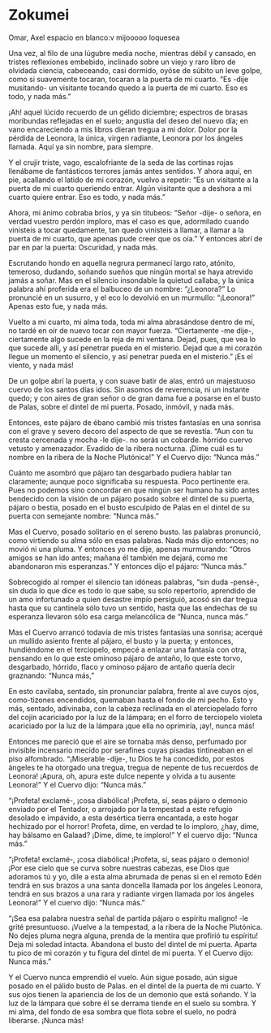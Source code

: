 # Zokumei
Omar, Axel
espacio en blanco:v
mijooooo
loquesea

Una vez, al filo de una lúgubre media noche,
mientras débil y cansado, en tristes reflexiones embebido,
inclinado sobre un viejo y raro libro de olvidada ciencia,
cabeceando, casi dormido,
oyóse de súbito un leve golpe,
como si suavemente tocaran,
tocaran a la puerta de mi cuarto.
“Es -dije musitando- un visitante
tocando quedo a la puerta de mi cuarto.
Eso es todo, y nada más.”

¡Ah! aquel lúcido recuerdo
de un gélido diciembre;
espectros de brasas moribundas
reflejadas en el suelo;
angustia del deseo del nuevo día;
en vano encareciendo a mis libros
dieran tregua a mi dolor.
Dolor por la pérdida de Leonora, la única,
virgen radiante, Leonora por los ángeles llamada.
Aquí ya sin nombre, para siempre.

Y el crujir triste, vago, escalofriante
de la seda de las cortinas rojas
llenábame de fantásticos terrores
jamás antes sentidos. Y ahora aquí, en pie,
acallando el latido de mi corazón,
vuelvo a repetir:
“Es un visitante a la puerta de mi cuarto
queriendo entrar. Algún visitante
que a deshora a mi cuarto quiere entrar.
Eso es todo, y nada más.”

Ahora, mi ánimo cobraba bríos,
y ya sin titubeos:
“Señor -dije- o señora, en verdad vuestro perdón imploro,
mas el caso es que, adormilado
cuando vinisteis a tocar quedamente,
tan quedo vinisteis a llamar,
a llamar a la puerta de mi cuarto,
que apenas pude creer que os oía.”
Y entonces abrí de par en par la puerta:
Oscuridad, y nada más.

Escrutando hondo en aquella negrura
permanecí largo rato, atónito, temeroso,
dudando, soñando sueños que ningún mortal
se haya atrevido jamás a soñar.
Mas en el silencio insondable la quietud callaba,
y la única palabra ahí proferida
era el balbuceo de un nombre: “¿Leonora?”
Lo pronuncié en un susurro, y el eco
lo devolvió en un murmullo: “¡Leonora!”
Apenas esto fue, y nada más.

Vuelto a mi cuarto, mi alma toda,
toda mi alma abrasándose dentro de mí,
no tardé en oír de nuevo tocar con mayor fuerza.
“Ciertamente -me dije-, ciertamente
algo sucede en la reja de mi ventana.
Dejad, pues, que vea lo que sucede allí,
y así penetrar pueda en el misterio.
Dejad que a mi corazón llegue un momento el silencio,
y así penetrar pueda en el misterio.”
¡Es el viento, y nada más!

De un golpe abrí la puerta,
y con suave batir de alas, entró
un majestuoso cuervo
de los santos días idos.
Sin asomos de reverencia,
ni un instante quedo;
y con aires de gran señor o de gran dama
fue a posarse en el busto de Palas,
sobre el dintel de mi puerta.
Posado, inmóvil, y nada más.

Entonces, este pájaro de ébano
cambió mis tristes fantasías en una sonrisa
con el grave y severo decoro
del aspecto de que se revestía.
“Aun con tu cresta cercenada y mocha -le dije-.
no serás un cobarde.
hórrido cuervo vetusto y amenazador.
Evadido de la ribera nocturna.
¡Dime cuál es tu nombre en la ribera de la Noche Plutónica!”
Y el Cuervo dijo: “Nunca más.”

Cuánto me asombró que pájaro tan desgarbado
pudiera hablar tan claramente;
aunque poco significaba su respuesta.
Poco pertinente era. Pues no podemos
sino concordar en que ningún ser humano
ha sido antes bendecido con la visión de un pájaro
posado sobre el dintel de su puerta,
pájaro o bestia, posado en el busto esculpido
de Palas en el dintel de su puerta
con semejante nombre: “Nunca más.”

Mas el Cuervo, posado solitario en el sereno busto.
las palabras pronunció, como virtiendo
su alma sólo en esas palabras.
Nada más dijo entonces;
no movió ni una pluma.
Y entonces yo me dije, apenas murmurando:
“Otros amigos se han ido antes;
mañana él también me dejará,
como me abandonaron mis esperanzas.”
Y entonces dijo el pájaro: “Nunca más.”

Sobrecogido al romper el silencio
tan idóneas palabras,
“sin duda -pensé-, sin duda lo que dice
es todo lo que sabe, su solo repertorio, aprendido
de un amo infortunado a quien desastre impío
persiguió, acosó sin dar tregua
hasta que su cantinela sólo tuvo un sentido,
hasta que las endechas de su esperanza
llevaron sólo esa carga melancólica
de “Nunca, nunca más.”

Mas el Cuervo arrancó todavía
de mis tristes fantasías una sonrisa;
acerqué un mullido asiento
frente al pájaro, el busto y la puerta;
y entonces, hundiéndome en el terciopelo,
empecé a enlazar una fantasía con otra,
pensando en lo que este ominoso pájaro de antaño,
lo que este torvo, desgarbado, hórrido,
flaco y ominoso pájaro de antaño
quería decir graznando: “Nunca más,”

En esto cavilaba, sentado, sin pronunciar palabra,
frente al ave cuyos ojos, como-tizones encendidos,
quemaban hasta el fondo de mi pecho.
Esto y más, sentado, adivinaba,
con la cabeza reclinada
en el aterciopelado forro del cojín
acariciado por la luz de la lámpara;
en el forro de terciopelo violeta
acariciado por la luz de la lámpara
¡que ella no oprimiría, ¡ay!, nunca más!

Entonces me pareció que el aire
se tornaba más denso, perfumado
por invisible incensario mecido por serafines
cuyas pisadas tintineaban en el piso alfombrado.
“¡Miserable -dije-, tu Dios te ha concedido,
por estos ángeles te ha otorgado una tregua,
tregua de nepente de tus recuerdos de Leonora!
¡Apura, oh, apura este dulce nepente
y olvida a tu ausente Leonora!”
Y el Cuervo dijo: “Nunca más.”

“¡Profeta! exclamé-, ¡cosa diabólica!
¡Profeta, sí, seas pájaro o demonio
enviado por el Tentador, o arrojado
por la tempestad a este refugio desolado e impávido,
a esta desértica tierra encantada,
a este hogar hechizado por el horror!
Profeta, dime, en verdad te lo imploro,
¿hay, dime, hay bálsamo en Galaad?
¡Dime, dime, te imploro!”
Y el cuervo dijo: “Nunca más.”

“¡Profeta! exclamé-, ¡cosa diabólica!
¡Profeta, sí, seas pájaro o demonio!
¡Por ese cielo que se curva sobre nuestras cabezas,
ese Dios que adoramos tú y yo,
dile a esta alma abrumada de penas si en el remoto Edén
tendrá en sus brazos a una santa doncella
llamada por los ángeles Leonora,
tendrá en sus brazos a una rara y radiante virgen
llamada por los ángeles Leonora!”
Y el cuervo dijo: “Nunca más.”

“¡Sea esa palabra nuestra señal de partida
pájaro o espíritu maligno! -le grité presuntuoso.
¡Vuelve a la tempestad, a la ribera de la Noche Plutónica.
No dejes pluma negra alguna, prenda de la mentira
que profirió tu espíritu!
Deja mi soledad intacta.
Abandona el busto del dintel de mi puerta.
Aparta tu pico de mi corazón
y tu figura del dintel de mi puerta.
Y el Cuervo dijo: Nunca más.”

Y el Cuervo nunca emprendió el vuelo.
Aún sigue posado, aún sigue posado
en el pálido busto de Palas.
en el dintel de la puerta de mi cuarto.
Y sus ojos tienen la apariencia
de los de un demonio que está soñando.
Y la luz de la lámpara que sobre él se derrama
tiende en el suelo su sombra. Y mi alma,
del fondo de esa sombra que flota sobre el suelo,
no podrá liberarse. ¡Nunca más!
